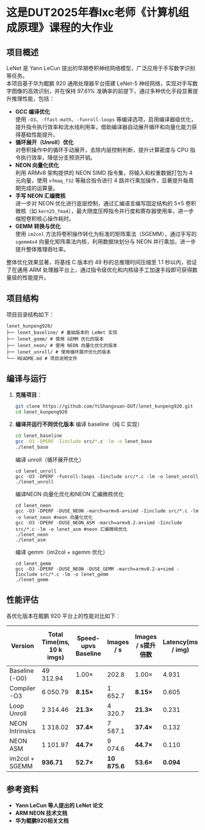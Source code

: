 # 这是DUT2025年春lxc老师《计算机组成原理》课程的大作业
## 项目概述

LeNet 是 Yann LeCun 提出的早期卷积神经网络模型，广泛应用于手写数字识别等任务。  
本项目基于华为鲲鹏 920 通用处理器平台搭建 LeNet-5 神经网络，实现对手写数字图像的高效识别，并在保持 97.61% 准确率的前提下，通过多种优化手段显著提升推理性能，包括：

- **GCC 编译优化**  
  使用 `-O3`、`-ffast-math`、`-funroll-loops` 等编译选项，启用编译器级优化，提升指令执行效率和流水线利用率，借助编译器自动展开循环和向量化能力获得基础性能提升。
- **循环展开（Unroll）优化**  
  对卷积操作中的循环手动展开，去除内层控制判断，提升计算密度与 CPU 指令执行效率，降低分支预测开销。
- **NEON 向量化优化**  
  利用 ARMv8 架构提供的 NEON SIMD 指令集，将输入和权重数据打包为 4 元向量，使用 `vfmaq_f32` 等融合指令进行 4 路并行乘加操作，显著提升每周期完成的运算量。
- **手写 NEON 汇编微核**  
  进一步对 NEON 优化进行底层控制，通过汇编语言编写固定结构的 5×5 卷积微核（如 `kern25_fma4`），最大限度压榨指令并行度和寄存器使用率，进一步缩短卷积核心操作耗时。
- **GEMM 转换与优化**  
  使用 `im2col` 方法将卷积操作转化为标准的矩阵乘法（SGEMM），通过手写的 `sgemm4x4` 向量化矩阵乘法内核，利用数据块划分与 NEON 并行乘加，进一步提升整体推理吞吐率。

整体优化效果显著，将基线 C 版本约 49 秒的总推理时间压缩至 1.1 秒以内，验证了在通用 ARM 处理器平台上，通过指令级优化和内核级手工加速手段即可获得数量级的性能提升。

## 项目结构

项目目录结构如下：
```
lenet_kunpeng920/
├── lenet_baseline/ # 基础版本的 LeNet 实现
├── lenet_gemm/ # 使用 GEMM 优化的版本
├── lenet_neon/ # 使用 NEON 向量化优化的版本
├── lenet_unroll/ # 使用循环展开优化的版本
└── README.md # 项目说明文件
```

## 编译与运行

1. **克隆项目**：

   ```bash
   git clone https://github.com/YiShangxuan-DUT/lenet_kunpeng920.git
   cd lenet_kunpeng920
   ```
2. **编译并运行不同优化版本**
   编译 baseline（纯 C 实现）
   ```bash
   cd lenet_baseline
   gcc -O3 -DPERF -Iinclude src/*.c -lm -o lenet_base
   ./lenet_base
   ```

   编译 unroll（循环展开优化）
   ```
   cd lenet_unroll
   gcc -O3 -DPERF -funroll-loops -Iinclude src/*.c -lm -o lenet_unroll
   ./lenet_unroll
   ```
   
   编译NEON 向量化优化和NEON 汇编微核优化
   ```
   cd lenet_neon
   gcc -O3 -DPERF -DUSE_NEON -march=armv8-a+simd -Iinclude src/*.c -lm -o lenet_neon #neon 向量化优化
   gcc -O3 -DPERF -DUSE_NEON_ASM -march=armv8.2-a+simd -Iinclude src/*.c -lm -o lenet_asm #neon 汇编微核优化
   ./lenet_neon
   ./lenet_asm
   ```

   编译 gemm（im2col + sgemm 优化）
   ```
   cd lenet_gemm
   gcc -O3 -DPERF -DUSE_NEON -DUSE_GEMM -march=armv8.2-a+simd -Iinclude src/*.c -lm -o lenet_gemm
   ./lenet_gemm
   ```

## 性能评估
各优化版本在鲲鹏 920 平台上的性能对比如下：

| Version         | Total Time(ms, 10 k imgs) | Speed-upvs Baseline | Images / s   | Images / s提升倍数 | Latency(ms / img) | GFLOPS     | 理论峰值利用率* |
| --------------- | ------------------------- | ------------------- | ------------ | ------------------ | ----------------- | ---------- | --------------- |
| Baseline (-O0)  | 49 312.94                 | 1.00×               | 202.8        | 1.00×              | 4.931             | 2.36       | 1.8 %           |
| Compiler -O3    | 6 050.79                  | **8.15×**           | 1 652.7      | **8.15×**          | 0.605             | 19.20      | 14.5 %          |
| Loop Unroll     | 2 314.46                  | **21.3×**           | 4 320.7      | **21.3×**          | 0.231             | 50.21      | 38.0 %          |
| NEON Intrinsics | 1 318.02                  | **37.4×**           | 7 587.1      | **37.4×**          | 0.132             | 88.16      | 66.8 %          |
| NEON ASM        | 1 101.97                  | **44.7×**           | 9 074.6      | **44.7×**          | 0.110             | 105.45     | 79.8 %          |
| im2col + SGEMM  | **936.71**                | **52.7×**           | **10 875.6** | **53.6×**          | **0.094**         | **124.05** | **94.0 %**      |

## 参考资料
- **Yann LeCun 等人提出的 LeNet 论文**
- **ARM NEON 技术文档**
- **华为鲲鹏920相关文档**
